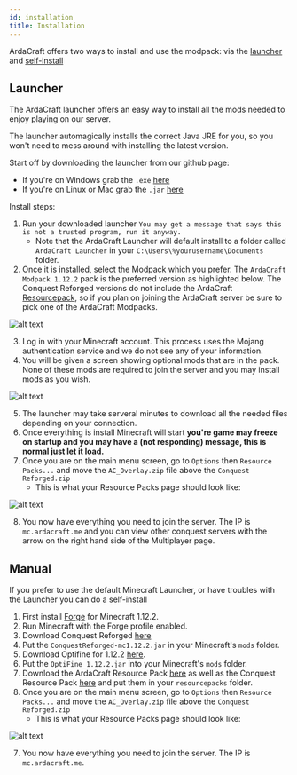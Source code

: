 ```yaml
---
id: installation
title: Installation
---
```


ArdaCraft offers two ways to install and use the modpack: via the [launcher](#launcher) and [self-install](#manual)

## Launcher

The ArdaCraft launcher offers an easy way to install all the mods needed to enjoy playing on our server.

The launcher automagically installs the correct Java JRE for you, so you won't need to mess around with installing the latest version.

Start off by downloading the launcher from our github page:
* If you're on Windows grab the `.exe` [here](https://github.com/ArdaCraft/ACLauncher/releases/download/v4.3.5/ArdaCraftLauncher-4.3.5.exe)
* If you're on Linux or Mac grab the `.jar` [here](https://github.com/ArdaCraft/ACLauncher/releases/download/v4.3.5/ArdaCraftLauncher-4.3.5.jar)

Install steps:
1. Run your downloaded launcher `You may get a message that says this is not a trusted program, run it anyway.`
    - Note that the ArdaCraft Launcher will default install to a folder called `ArdaCraft Launcher` in your `C:\Users\%yourusername\Documents` folder.
2. Once it is installed, select the Modpack which you prefer. The `ArdaCraft Modpack 1.12.2` pack is the preferred version as highlighted below. The Conquest Reforged versions do not include the ArdaCraft [Resourcepack](link), so if you plan on joining the ArdaCraft server be sure to pick one of the ArdaCraft Modpacks.


![alt text](https://i.imgur.com/uTo872D.jpg)

3. Log in with your Minecraft account. This process uses the Mojang authentication service and we do not see any of your information.
4. You will be given a screen showing optional mods that are in the pack. None of these mods are required to join the server and you may install mods as you wish.

![alt text](https://i.imgur.com/11QE6mh.png)

5. The launcher may take serveral minutes to download all the needed files depending on your connection.
6. Once everything is install Minecraft will start **you're game may freeze on startup and you may have a (not responding) message, this is normal just let it load.**
7. Once you are on the main menu screen, go to `Options` then `Resource Packs...` and move the `AC_Overlay.zip` file above the `Conquest Reforged.zip`
    - This is what your Resource Packs page should look like:

![alt text](https://i.imgur.com/fO8umXF.png)

8. You now have everything you need to join the server. The IP is `mc.ardacraft.me` and you can view other conquest servers with the arrow on the right hand side of the Multiplayer page.

## Manual 

If you prefer to use the default Minecraft Launcher, or have troubles with the Launcher you can do a self-install

1. First install [Forge](http://files.minecraftforge.net/maven/net/minecraftforge/forge/index_1.12.2.html) for Minecraft 1.12.2.
2. Run Minecraft with the Forge profile enabled.
3. Download Conquest Reforged [here](https://minecraft.curseforge.com/projects/conquest-reforged/files)
4. Put the `ConquestReforged-mc1.12.2.jar` in your Minecraft's `mods` folder.
5. Download Optifine for 1.12.2 [here](https://optifine.net/downloads).
6. Put the `OptiFine_1.12.2.jar` into your Minecraft's `mods` folder.
5. Download the ArdaCraft Resource Pack [here](https://github.com/ArdaCraft/AC_Overlay/releases/latest) as well as the Conquest Resource Pack [here](https://minecraft.curseforge.com/projects/conquest-reforged-resource-pack/files) and put them in your `resourcepacks` folder.
6. Once you are on the main menu screen, go to `Options` then `Resource Packs...` and move the `AC_Overlay.zip` file above the `Conquest Reforged.zip`
    - This is what your Resource Packs page should look like:

![alt text](https://i.imgur.com/fO8umXF.png)

7. You now have everything you need to join the server. The IP is `mc.ardacraft.me`.
